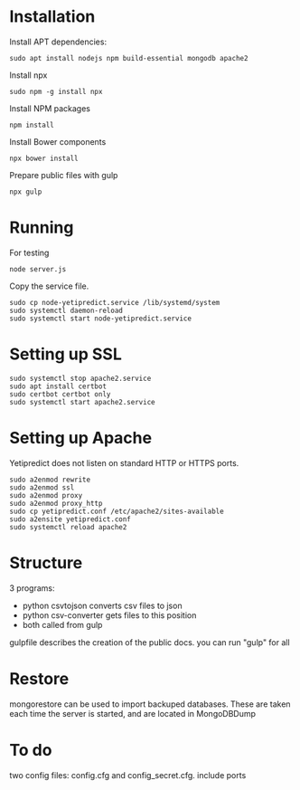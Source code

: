 # InstallationInstall APT dependencies:```sudo apt install nodejs npm build-essential mongodb apache2```Install npx```sudo npm -g install npx```Install NPM packages```npm install```Install Bower components```npx bower install```Prepare public files with gulp```npx gulp```# RunningFor testing```node server.js```Copy the service file.```sudo cp node-yetipredict.service /lib/systemd/systemsudo systemctl daemon-reloadsudo systemctl start node-yetipredict.service```# Setting up SSL```sudo systemctl stop apache2.servicesudo apt install certbotsudo certbot certbot onlysudo systemctl start apache2.service```# Setting up ApacheYetipredict does not listen on standard HTTP or HTTPS ports.```sudo a2enmod rewritesudo a2enmod sslsudo a2enmod proxysudo a2enmod proxy_httpsudo cp yetipredict.conf /etc/apache2/sites-availablesudo a2ensite yetipredict.confsudo systemctl reload apache2```# Structure3 programs:+ python csvtojson converts csv files to json+ python csv-converter gets files to this position+ both called from gulpgulpfile describes the creation of the public docs. you can run "gulp" for all# Restoremongorestore can be used to import backuped databases. These are taken each time the server is started, and are located in MongoDBDump# To dotwo config files: config.cfg and config_secret.cfg. include ports